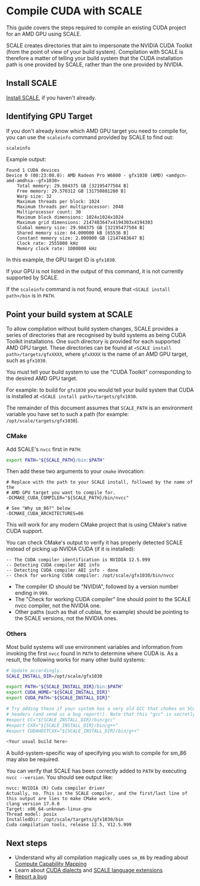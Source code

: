 # Compile CUDA with SCALE

This guide covers the steps required to compile an existing CUDA project for an
AMD GPU using SCALE.

SCALE creates directories that aim to impersonate the NVIDIA CUDA Toolkit (from
the point of view of your build system). Compilation with SCALE is therefore
a matter of telling your build system that the CUDA installation path
is one provided by SCALE, rather than the one provided by NVIDIA.

## Install SCALE

[Install SCALE](./how-to-install.md), if you haven't already.

## Identifying GPU Target

If you don't already know which AMD GPU target you need to compile for, you can
use the `scaleinfo` command provided by SCALE to find out:

```bash
scaleinfo
```

Example output:

```
Found 1 CUDA devices
Device 0 (00:23:00.0): AMD Radeon Pro W6800 - gfx1030 (AMD) <amdgcn-amd-amdhsa--gfx1030>
    Total memory: 29.984375 GB [32195477504 B]
    Free memory: 29.570312 GB [31750881280 B]
    Warp size: 32
    Maximum threads per block: 1024
    Maximum threads per multiprocessor: 2048
    Multiprocessor count: 30
    Maximum block dimensions: 1024x1024x1024
    Maximum grid dimensions: 2147483647x4194303x4194303
    Global memory size: 29.984375 GB [32195477504 B]
    Shared memory size: 64.000000 kB [65536 B]
    Constant memory size: 2.000000 GB [2147483647 B]
    Clock rate: 2555000 kHz
    Memory clock rate: 1000000 kHz
```

In this example, the GPU target ID is `gfx1030`.

If your GPU is not listed in the output of this command, it is not currently
supported by SCALE.

If the `scaleinfo` command is not found, ensure
that `<SCALE install path>/bin` is in `PATH`.

## Point your build system at SCALE

To allow compilation without build system changes, SCALE provides a series of
directories that are recognised by build systems as being CUDA Toolkit
installations. One such directory is provided for each supported AMD GPU
target. These directories can be found at `<SCALE install
path>/targets/gfxXXXX`, where `gfxXXXX` is the name of an AMD GPU target,
such as `gfx1030`.

You must tell your build system to use the "CUDA Toolkit" corresponding to the
desired AMD GPU target.

For example: to build for `gfx1030` you would tell your build system that
CUDA is installed at `<SCALE install path>/targets/gfx1030`.

The remainder of this document assumes that `SCALE_PATH` is an environment
variable you have set to such a path (for example:
`/opt/scale/targets/gfx1030`).

### CMake

Add SCALE's `nvcc` first in `PATH`:

```bash
export PATH="${SCALE_PATH}/bin:$PATH"
```

Then add these two arguments to your `cmake` invocation:

```
# Replace with the path to your SCALE install, followed by the name of the
# AMD GPU target you want to compile for.
-DCMAKE_CUDA_COMPILER="${SCALE_PATH}/bin/nvcc"

# See "Why sm_86?" below
-DCMAKE_CUDA_ARCHITECTURES=86
```

This will work for any modern CMake project that is using CMake's native
CUDA support.

You can check CMake's output to verify it has properly detected SCALE instead of
picking up NVIDIA CUDA (if it is installed):

```
-- The CUDA compiler identification is NVIDIA 12.5.999
-- Detecting CUDA compiler ABI info
-- Detecting CUDA compiler ABI info - done
-- Check for working CUDA compiler: /opt/scale/gfx1030/bin/nvcc
```

- The compiler ID should be "NVIDIA", followed by a version number ending in
  `999`.
- The "Check for working CUDA compiler" line should point to the SCALE nvcc
  compiler, not the NVIDIA one.
- Other paths (such as that of cublas, for example) should be pointing to
  the SCALE versions, not the NVIDIA ones.

### Others

Most build systems will use environment variables and information from invoking
the first `nvcc` found in `PATH` to determine where CUDA is. As a result, 
the following works for many other build systems:

```bash
# Update accordingly.
SCALE_INSTALL_DIR=/opt/scale/gfx1030

export PATH="${SCALE_INSTALL_DIR}/bin:$PATH"
export CUDA_HOME="${SCALE_INSTALL_DIR}"
export CUDA_PATH="${SCALE_INSTALL_DIR}"

# Try adding these if your system has a very old GCC that chokes on SCALE
# headers (and send us a bug report!). Note that this "gcc" is secretly clang!
#export CC="${SCALE_INSTALL_DIR}/bin/gcc"
#export CXX="${SCALE_INSTALL_DIR}/bin/g++"
#export CUDAHOSTCXX="${SCALE_INSTALL_DIR}/bin/g++"

<Your usual build here>
```

A build-system-specific way of specifying you wish to compile for sm_86 may
also be required.

You can verify that SCALE has been correctly added to `PATH` by executing
`nvcc --version`. You should see output like:

```
nvcc: NVIDIA (R) Cuda compiler driver
Actually, no. This is the SCALE compiler, and the first/last line of this output are lies to make CMake work.
clang version 17.0.0
Target: x86_64-unknown-linux-gnu
Thread model: posix
InstalledDir: /opt/scale/targets/gfx1030/bin
Cuda compilation tools, release 12.5, V12.5.999
```

## Next steps

- Understand why all compilation magically uses `sm_86` by reading about
  [Compute Capability Mapping](compute-capabilities.md)
- Learn about [CUDA dialects](dialects.md) and [SCALE language extensions](language-extensions.md)
- [Report a bug](../contact/report-a-bug.md)
